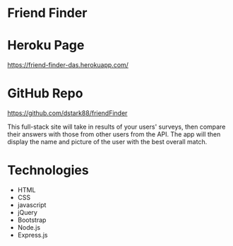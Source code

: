 # Friend Finder

# Heroku Page
https://friend-finder-das.herokuapp.com/

# GitHub Repo
https://github.com/dstark88/friendFinder

This full-stack site will take in results of your users' surveys, then compare their answers with those from other users from the API. The app will then display the name and picture of the user with the best overall match.

# Technologies
* HTML
* CSS
* javascript
* jQuery
* Bootstrap
* Node.js
* Express.js


